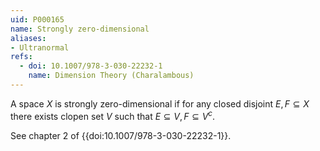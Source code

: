 ```yaml
---
uid: P000165
name: Strongly zero-dimensional
aliases:
- Ultranormal
refs:
  - doi: 10.1007/978-3-030-22232-1
    name: Dimension Theory (Charalambous)
---
```


A space $X$ is strongly zero-dimensional if for any closed disjoint $E, F\subseteq X$ there exists clopen set $V$ such that $E\subseteq V, F\subseteq V^c$.

See chapter 2 of {{doi:10.1007/978-3-030-22232-1}}.
